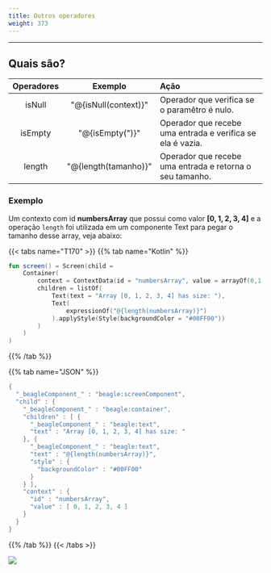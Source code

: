 ```yaml
---
title: Outros operadores
weight: 373
---
```


---

## Quais são? 

| Operadores | Exemplo | Ação |
| :---: | :---: | :--- |
| isNull | "@{isNull\(context\)}" | Operador que verifica se o paramêtro é nulo.  |
| isEmpty | "@{isEmpty\("\)}" | Operador que recebe uma entrada e verifica se ela é vazia. |
| length | "@{length\(tamanho\)}" | Operador que recebe uma entrada e retorna o seu tamanho. |

### Exemplo

 Um contexto com id **numbersArray** que possui como valor **\[0, 1, 2, 3, 4\]** e a operação `length` foi utilizada em um componente Text para pegar o tamanho desse array, veja abaixo:

{{< tabs name="T170" >}}
{{% tab name="Kotlin" %}}
```kotlin
fun screen() = Screen(child = 
    Container(
        context = ContextData(id = "numbersArray", value = arrayOf(0,1,2,3,4)),
        children = listOf(
            Text(text = "Array [0, 1, 2, 3, 4] has size: "),
            Text(
                expressionOf("@{length(numbersArray)}")
            ).applyStyle(Style(backgroundColor = "#00FF00"))
        )
    )
)
```
{{% /tab %}}

{{% tab name="JSON" %}}
```kotlin
{
  "_beagleComponent_" : "beagle:screenComponent",
  "child" : {
    "_beagleComponent_" : "beagle:container",
    "children" : [ {
      "_beagleComponent_" : "beagle:text",
      "text" : "Array [0, 1, 2, 3, 4] has size: "
    }, {
      "_beagleComponent_" : "beagle:text",
      "text" : "@{length(numbersArray)}",
      "style" : {
        "backgroundColor" : "#00FF00"
      }
    } ],
    "context" : {
      "id" : "numbersArray",
      "value" : [ 0, 1, 2, 3, 4 ]
    }
  }
}
```
{{% /tab %}}
{{< /tabs >}}

![](/docs-beagle/others.png)
